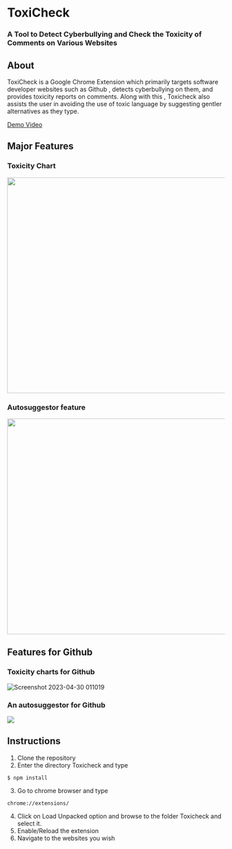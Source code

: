 # ToxiCheck
### A Tool to Detect Cyberbullying and Check the Toxicity of Comments on Various Websites
## About
ToxiCheck is a Google Chrome Extension which primarily targets software developer websites such as Github , detects cyberbullying on them, and provides toxicity reports on comments. Along with this , Toxicheck also assists the user in avoiding the use of toxic language by suggesting gentler alternatives as they type.

[Demo Video](https://drive.google.com/file/d/1AHUO4LCQu2TPE0iGI-8iwmO2IL37kES1/view?usp=sharing)

## Major Features

### Toxicity Chart

<img src="https://user-images.githubusercontent.com/80470843/235318719-f7dc54db-7e00-4299-84f6-009baf142f49.gif" height="500px" width = "800px"></img>

### Autosuggestor feature

<img src="https://user-images.githubusercontent.com/80470843/235319414-18d4ea10-7bc9-49c4-afd2-dedfb30ee764.gif" height="500px" width = "800px"></img>

## Features for Github

### Toxicity charts for Github

![Screenshot 2023-04-30 011019](https://user-images.githubusercontent.com/80470843/235321248-55b7b9c5-df7a-47a7-9fc5-f82a52de2efb.png)

### An autosuggestor for Github

<img src="https://user-images.githubusercontent.com/80470843/235321099-488ea1d0-5733-49ba-8797-696838492b6e.png"></img>

## Instructions
1. Clone the repository
2. Enter the directory Toxicheck and type 
```
$ npm install
```
3. Go to chrome browser and type 
```
chrome://extensions/
```
4. Click on Load Unpacked option and browse to the folder Toxicheck and select it.
5. Enable/Reload the extension
6. Navigate to the websites you wish
